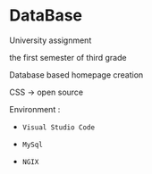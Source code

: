 # DataBase
University assignment

the first semester of third grade

Database based homepage creation

CSS -> open source


Environment : 
 *     Visual Studio Code
 *     MySql
 *     NGIX
